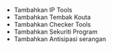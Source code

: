 + Tambahkan IP Tools
+ Tambahkan Tembak Kouta
+ Tambahkan Checker Tools
+ Tambahkan Sekuriti Program
+ Tambahkan Antisipasi serangan 
